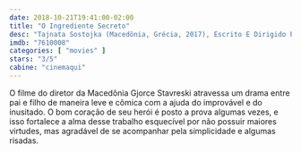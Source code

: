 ```yaml
---
date: 2018-10-21T19:41:00-02:00
title: "O Ingrediente Secreto"
desc: "Tajnata Sostojka (Macedônia, Grécia, 2017), Escrito E Dirigido Por Gjorce Stavreski, Com Blagoj Veselinov, Anastas Tanovski, Aksel Mehmet, Aleksandar Mikic, Miroslav Petkovic. #mostrasp"
imdb: "7610008"
categories: [ "movies" ]
stars: "3/5"
cabine: "cinemaqui"
---
```

O filme do diretor da Macedônia Gjorce Stavreski atravessa um drama entre pai e filho de maneira leve e cômica com a ajuda do improvável e do inusitado. O bom coração de seu herói é posto a prova algumas vezes, e isso fortalece a alma desse trabalho esquecível por não possuir maiores virtudes, mas agradável de se acompanhar pela simplicidade e algumas risadas.
